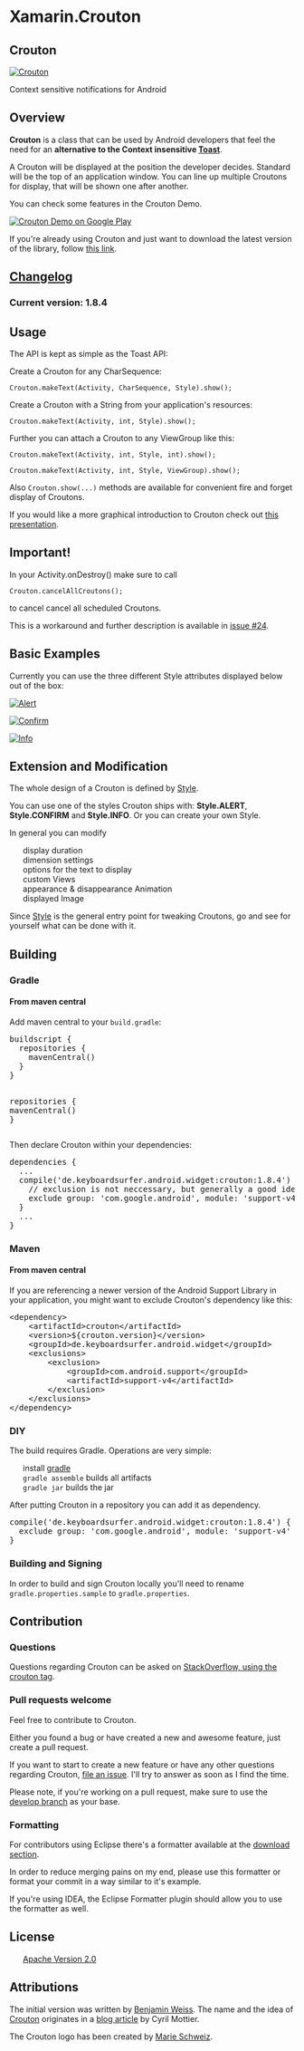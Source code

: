 Xamarin.Crouton
===============

<article class="markdown-body entry-content" itemprop="mainContentOfPage"><h1>
<a name="user-content-crouton" class="anchor" href="#crouton" aria-hidden="true"><span class="octicon octicon-link"></span></a>Crouton</h1>

<p><a href="https://camo.githubusercontent.com/01dfc06abb8d9c1f8fec83e723caf8e2fa804fd7/68747470733a2f2f7261772e6769746875622e636f6d2f6b6579626f6172647375726665722f43726f75746f6e2f6d61737465722f73616d706c652f7372632f6d61696e2f7265732f6472617761626c652d78686470692f69635f6c61756e636865722e706e67" target="_blank"><img src="https://camo.githubusercontent.com/01dfc06abb8d9c1f8fec83e723caf8e2fa804fd7/68747470733a2f2f7261772e6769746875622e636f6d2f6b6579626f6172647375726665722f43726f75746f6e2f6d61737465722f73616d706c652f7372632f6d61696e2f7265732f6472617761626c652d78686470692f69635f6c61756e636865722e706e67" alt="Crouton" title="Crouton logo" data-canonical-src="https://raw.github.com/keyboardsurfer/Crouton/master/sample/src/main/res/drawable-xhdpi/ic_launcher.png" style="max-width:100%;"></a></p>

<p>Context sensitive notifications for Android</p>

<h2>
<a name="user-content-overview" class="anchor" href="#overview" aria-hidden="true"><span class="octicon octicon-link"></span></a>Overview</h2>

<p><strong>Crouton</strong> is a class that can be used by Android developers that feel the need for an <strong>alternative to the Context insensitive <a href="http://developer.android.com/reference/android/widget/Toast.html">Toast</a></strong>.</p>

<p>A Crouton will be displayed at the position the developer decides.
Standard will be the top of an application window.
You can line up multiple Croutons for display, that will be shown one after another.</p>

<p>You can check some features in the Crouton Demo.</p>

<p><a href="http://play.google.com/store/apps/details?id=de.keyboardsurfer.app.demo.crouton">
  <img alt="Crouton Demo on Google Play" src="https://camo.githubusercontent.com/9e1a34e84a09c0f95303da060457aea4a8899f85/687474703a2f2f646576656c6f7065722e616e64726f69642e636f6d2f696d616765732f6272616e642f656e5f67656e657269635f7267625f776f5f36302e706e67" data-canonical-src="http://developer.android.com/images/brand/en_generic_rgb_wo_60.png" style="max-width:100%;"></a></p>

<p>If you're already using Crouton and just want to download the latest version of the library, follow <a href="http://search.maven.org/#search%7Cga%7C1%7Cg%3A%22de.keyboardsurfer.android.widget%22">this link</a>.</p>

<h2>
<a name="user-content-changelog" class="anchor" href="#changelog" aria-hidden="true"><span class="octicon octicon-link"></span></a><a href="https://github.com/keyboardsurfer/Crouton/wiki/Changelog">Changelog</a>
</h2>

<h3>
<a name="user-content-current-version-184" class="anchor" href="#current-version-184" aria-hidden="true"><span class="octicon octicon-link"></span></a>Current version: 1.8.4</h3>

<h2>
<a name="user-content-usage" class="anchor" href="#usage" aria-hidden="true"><span class="octicon octicon-link"></span></a>Usage</h2>

<p>The API is kept as simple as the Toast API:</p>

<p>Create a Crouton for any CharSequence:</p>

<pre><code>Crouton.makeText(Activity, CharSequence, Style).show();
</code></pre>

<p>Create a Crouton with a String from your application's resources:</p>

<pre><code>Crouton.makeText(Activity, int, Style).show();
</code></pre>

<p>Further you can attach a Crouton to any ViewGroup like this:</p>

<pre><code>Crouton.makeText(Activity, int, Style, int).show();

Crouton.makeText(Activity, int, Style, ViewGroup).show();
</code></pre>

<p>Also <code>Crouton.show(...)</code> methods are available for convenient fire and forget display of Croutons. </p>

<p>If you would like a more graphical introduction to Crouton check out <a href="https://speakerdeck.com/keyboardsurfer/crouton-devfest-berlin-2012">this presentation</a>.</p>

<h2>
<a name="user-content-important" class="anchor" href="#important" aria-hidden="true"><span class="octicon octicon-link"></span></a>Important!</h2>

<p>In your Activity.onDestroy() make sure to call</p>

<pre><code>Crouton.cancelAllCroutons();
</code></pre>

<p>to cancel cancel all scheduled Croutons.</p>

<p>This is a workaround and further description is available in <a href="https://github.com/keyboardsurfer/Crouton/issues/24">issue #24</a>.</p>

<h2>
<a name="user-content-basic-examples" class="anchor" href="#basic-examples" aria-hidden="true"><span class="octicon octicon-link"></span></a>Basic Examples</h2>

<p>Currently you can use the three different Style attributes displayed below out of the box:</p>

<p><a href="https://github.com/keyboardsurfer/Crouton/raw/master/res/Alert.png" target="_blank"><img src="https://github.com/keyboardsurfer/Crouton/raw/master/res/Alert.png" alt="Alert" title="Example of Style.ALERT" style="max-width:100%;"></a></p>

<p><a href="https://github.com/keyboardsurfer/Crouton/raw/master/res/Confirm.png" target="_blank"><img src="https://github.com/keyboardsurfer/Crouton/raw/master/res/Confirm.png" alt="Confirm" title="Example of Style.CONFIRM" style="max-width:100%;"></a></p>

<p><a href="https://github.com/keyboardsurfer/Crouton/raw/master/res/Info.png" target="_blank"><img src="https://github.com/keyboardsurfer/Crouton/raw/master/res/Info.png" alt="Info" title="Example of Style.INFO" style="max-width:100%;"></a></p>

<h2>
<a name="user-content-extension-and-modification" class="anchor" href="#extension-and-modification" aria-hidden="true"><span class="octicon octicon-link"></span></a>Extension and Modification</h2>

<p>The whole design of a Crouton is defined by  <a href="https://github.com/keyboardsurfer/Crouton/blob/master/library/src/main/java/de/keyboardsurfer/android/widget/crouton/Style.java">Style</a>.</p>

<p>You can use one of the styles Crouton ships with: <strong>Style.ALERT</strong>, <strong>Style.CONFIRM</strong> and <strong>Style.INFO</strong>. Or you can create your own Style.</p>

<p>In general you can modify</p>

<ul class="task-list">
<li>display duration</li>
<li>dimension settings</li>
<li>options for the text to display</li>
<li>custom Views</li>
<li>appearance &amp; disappearance Animation</li>
<li>displayed Image</li>
</ul><p>Since <a href="https://github.com/keyboardsurfer/Crouton/blob/master/library/src/de/keyboardsurfer/android/widget/crouton/Style.java">Style</a> is the general entry point for tweaking Croutons, go and see for yourself what can be done with it.</p>

<h2>
<a name="user-content-building" class="anchor" href="#building" aria-hidden="true"><span class="octicon octicon-link"></span></a>Building</h2>

<h3>
<a name="user-content-gradle" class="anchor" href="#gradle" aria-hidden="true"><span class="octicon octicon-link"></span></a>Gradle</h3>

<h4>
<a name="user-content-from-maven-central" class="anchor" href="#from-maven-central" aria-hidden="true"><span class="octicon octicon-link"></span></a>From maven central</h4>

<p>Add maven central to your <code>build.gradle</code>:</p>

<div class="highlight highlight-groovy"><pre><span class="n">buildscript</span> <span class="o">{</span>
  <span class="n">repositories</span> <span class="o">{</span>
    <span class="n">mavenCentral</span><span class="o">()</span>
  <span class="o">}</span>
<span class="o">}</span>

<span class="n">repositories</span> <span class="o">{</span>
  <span class="n">mavenCentral</span><span class="o">()</span>
<span class="o">}</span>
</pre></div>

<p>Then declare Crouton within your dependencies:</p>

<div class="highlight highlight-groovy"><pre><span class="n">dependencies</span> <span class="o">{</span>
  <span class="o">...</span>
  <span class="n">compile</span><span class="o">(</span><span class="s1">'de.keyboardsurfer.android.widget:crouton:1.8.4'</span><span class="o">)</span> <span class="o">{</span>
    <span class="c1">// exclusion is not neccessary, but generally a good idea.</span>
    <span class="n">exclude</span> <span class="nl">group:</span> <span class="s1">'com.google.android'</span><span class="o">,</span> <span class="nl">module:</span> <span class="s1">'support-v4'</span>
  <span class="o">}</span>
  <span class="o">...</span>
<span class="o">}</span>
</pre></div>

<h3>
<a name="user-content-maven" class="anchor" href="#maven" aria-hidden="true"><span class="octicon octicon-link"></span></a>Maven</h3>

<h4>
<a name="user-content-from-maven-central-1" class="anchor" href="#from-maven-central-1" aria-hidden="true"><span class="octicon octicon-link"></span></a>From maven central</h4>

<p>If you are referencing a newer version of the Android Support Library in your application, you might want to exclude Crouton's dependency like this:</p>

<div class="highlight highlight-xml"><pre><span class="nt">&lt;dependency&gt;</span>
    <span class="nt">&lt;artifactId&gt;</span>crouton<span class="nt">&lt;/artifactId&gt;</span>
    <span class="nt">&lt;version&gt;</span>${crouton.version}<span class="nt">&lt;/version&gt;</span>
    <span class="nt">&lt;groupId&gt;</span>de.keyboardsurfer.android.widget<span class="nt">&lt;/groupId&gt;</span>
    <span class="nt">&lt;exclusions&gt;</span>
        <span class="nt">&lt;exclusion&gt;</span>
            <span class="nt">&lt;groupId&gt;</span>com.android.support<span class="nt">&lt;/groupId&gt;</span>
            <span class="nt">&lt;artifactId&gt;</span>support-v4<span class="nt">&lt;/artifactId&gt;</span>
        <span class="nt">&lt;/exclusion&gt;</span>
    <span class="nt">&lt;/exclusions&gt;</span>
<span class="nt">&lt;/dependency&gt;</span>
</pre></div>

<h3>
<a name="user-content-diy" class="anchor" href="#diy" aria-hidden="true"><span class="octicon octicon-link"></span></a>DIY</h3>

<p>The build requires Gradle. Operations are very simple:</p>

<ul class="task-list">
<li>install <a href="http://www.gradle.org/">gradle</a>
</li>
<li>
<code>gradle assemble</code> builds all artifacts</li>
<li>
<code>gradle jar</code> builds the jar</li>
</ul><p>After putting Crouton in a repository you can add it as dependency.</p>

<div class="highlight highlight-groovy"><pre><span class="n">compile</span><span class="o">(</span><span class="s1">'de.keyboardsurfer.android.widget:crouton:1.8.4'</span><span class="o">)</span> <span class="o">{</span>
  <span class="n">exclude</span> <span class="nl">group:</span> <span class="s1">'com.google.android'</span><span class="o">,</span> <span class="nl">module:</span> <span class="s1">'support-v4'</span>
<span class="o">}</span>
</pre></div>

<h3>
<a name="user-content-building-and-signing" class="anchor" href="#building-and-signing" aria-hidden="true"><span class="octicon octicon-link"></span></a>Building and Signing</h3>

<p>In order to build and sign Crouton locally you'll need to rename <code>gradle.properties.sample</code> to <code>gradle.properties</code>.</p>

<h2>
<a name="user-content-contribution" class="anchor" href="#contribution" aria-hidden="true"><span class="octicon octicon-link"></span></a>Contribution</h2>

<h3>
<a name="user-content-questions" class="anchor" href="#questions" aria-hidden="true"><span class="octicon octicon-link"></span></a>Questions</h3>

<p>Questions regarding Crouton can be asked on <a href="http://stackoverflow.com/questions/tagged/crouton">StackOverflow, using the crouton tag</a>.</p>

<h3>
<a name="user-content-pull-requests-welcome" class="anchor" href="#pull-requests-welcome" aria-hidden="true"><span class="octicon octicon-link"></span></a>Pull requests welcome</h3>

<p>Feel free to contribute to Crouton.</p>

<p>Either you found a bug or have created a new and awesome feature, just create a pull request.</p>

<p>If you want to start to create a new feature or have any other questions regarding Crouton, <a href="https://github.com/keyboardsurfer/Crouton/issues/new">file an issue</a>.
I'll try to answer as soon as I find the time.</p>

<p>Please note, if you're working on a pull request, make sure to use the <a href="https://github.com/keyboardsurfer/Crouton/tree/develop">develop branch</a> as your base.</p>

<h3>
<a name="user-content-formatting" class="anchor" href="#formatting" aria-hidden="true"><span class="octicon octicon-link"></span></a>Formatting</h3>

<p>For contributors using Eclipse there's a formatter available at the <a href="https://github.com/downloads/keyboardsurfer/Crouton/Crouton_Eclipseformatter.xml">download section</a>.</p>

<p>In order to reduce merging pains on my end, please use this formatter or format your commit in a way similar to it's example.</p>

<p>If you're using IDEA, the Eclipse Formatter plugin should allow you to use the formatter as well.</p>

<h2>
<a name="user-content-license" class="anchor" href="#license" aria-hidden="true"><span class="octicon octicon-link"></span></a>License</h2>

<ul class="task-list">
<li><a href="http://www.apache.org/licenses/LICENSE-2.0.html">Apache Version 2.0</a></li>
</ul><h2>
<a name="user-content-attributions" class="anchor" href="#attributions" aria-hidden="true"><span class="octicon octicon-link"></span></a>Attributions</h2>

<p>The initial version was written by  <a href="https://plus.google.com/u/0/117509657298845443204?rel=author">Benjamin Weiss</a>.
The name and the idea of <a href="https://github.com/keyboardsurfer/Crouton/blob/master/library/src/de/keyboardsurfer/android/widget/crouton/Crouton.java">Crouton</a> originates in a <a href="http://android.cyrilmottier.com/?p=773">blog article</a> by Cyril Mottier.</p>

<p>The Crouton logo has been created by <a href="http://marie-schweiz.de">Marie Schweiz</a>.</p></article>
